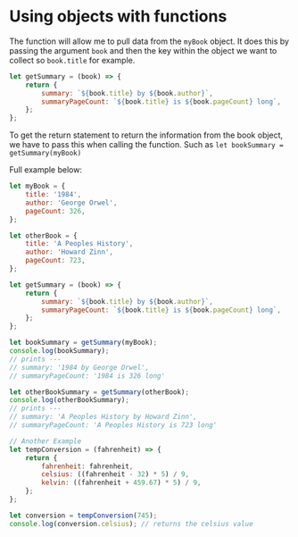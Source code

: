 # Using objects with functions

The function will allow me to pull data from the `myBook` object. It does this by passing the argument `book` and then the key within the object we want to collect so `book.title` for example.

```javascript
let getSummary = (book) => {
    return {
        summary: `${book.title} by ${book.author}`,
        summaryPageCount: `${book.title} is ${book.pageCount} long`,
    };
};
```

To get the return statement to return the information from the book object, we have to pass this when calling the function. Such as `let bookSummary = getSummary(myBook)`

Full example below:

```javascript
let myBook = {
    title: '1984',
    author: 'George Orwel',
    pageCount: 326,
};

let otherBook = {
    title: 'A Peoples History',
    author: 'Howard Zinn',
    pageCount: 723,
};

let getSummary = (book) => {
    return {
        summary: `${book.title} by ${book.author}`,
        summaryPageCount: `${book.title} is ${book.pageCount} long`,
    };
};

let bookSummary = getSummary(myBook);
console.log(bookSummary);
// prints ---
// summary: '1984 by George Orwel',
// summaryPageCount: '1984 is 326 long'

let otherBookSummary = getSummary(otherBook);
console.log(otherBookSummary);
// prints ---
// summary: 'A Peoples History by Howard Zinn',
// summaryPageCount: 'A Peoples History is 723 long'

// Another Example
let tempConversion = (fahrenheit) => {
    return {
        fahrenheit: fahrenheit,
        celsius: ((fahrenheit - 32) * 5) / 9,
        kelvin: ((fahrenheit + 459.67) * 5) / 9,
    };
};

let conversion = tempConversion(745);
console.log(conversion.celsius); // returns the celsius value
```
